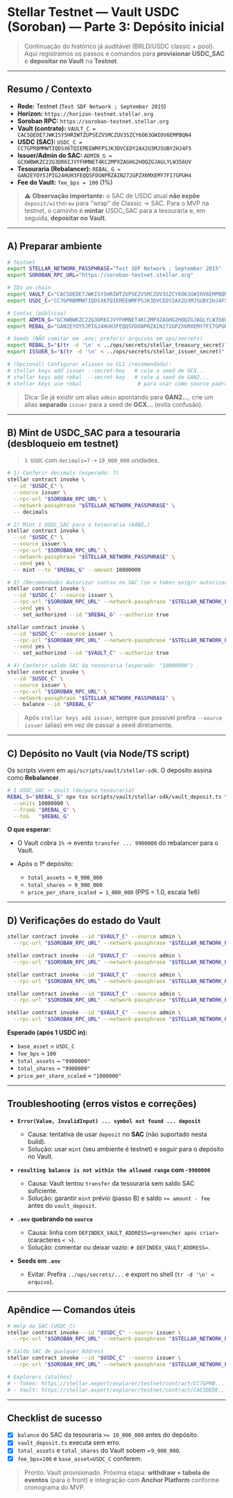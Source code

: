 # Stellar Testnet — Vault USDC (Soroban) — **Parte 3: Depósito inicial**

> Continuação do histórico já auditável (BRLD/USDC classic + pool). Aqui registramos os passos e comandos para **provisionar USDC\_SAC** e **depositar no Vault** na **Testnet**.

---

## Resumo / Contexto

* **Rede:** Testnet (`Test SDF Network ; September 2015`)
* **Horizon:** `https://horizon-testnet.stellar.org`
* **Soroban RPC:** `https://soroban-testnet.stellar.org`
* **Vault (contrato):** `VAULT_C = CACSDEDE7JWKISY5HRIWTZUPSEZVSMCZUV3SZCY6O63GWIOV6EMPBQN4`
* **USDC (SAC):** `USDC_C = CC7GPRBMMWTIQDSX6TQIEMEEWMFPSJK3DVCEDY2AX2U3MJSUBY2HJ4F5`
* **Issuer/Admin do SAC:** `ADMIN_G = GCXWBWKZC22G3DR6IJVYFHMNET4KC2MPXZAGHG2HOQZGJAGLYLW356UV`
* **Tesouraria (Rebalancer):** `REBAL_G = GAN2EYOY5JPIG24HUH3FEQQSFDGNPRZAIN272GPZX6MXEMY7FI7GPUH4`
* **Fee do Vault:** `fee_bps = 100` (1%)

> ⚠️ **Observação importante:** o SAC de USDC atual **não expõe** `deposit/withdraw` para "wrap" de Classic → SAC. Para o MVP na testnet, o caminho é **mintar** USDC\_SAC para a tesouraria e, em seguida, **depositar no Vault**.

---

## A) Preparar ambiente

```bash
# Testnet
export STELLAR_NETWORK_PASSPHRASE="Test SDF Network ; September 2015"
export SOROBAN_RPC_URL="https://soroban-testnet.stellar.org"

# IDs on-chain
export VAULT_C="CACSDEDE7JWKISY5HRIWTZUPSEZVSMCZUV3SZCY6O63GWIOV6EMPBQN4"
export USDC_C="CC7GPRBMMWTIQDSX6TQIEMEEWMFPSJK3DVCEDY2AX2U3MJSUBY2HJ4F5"

# Contas (públicas)
export ADMIN_G="GCXWBWKZC22G3DR6IJVYFHMNET4KC2MPXZAGHG2HOQZGJAGLYLW356UV"  # Issuer/Admin do SAC
export REBAL_G="GAN2EYOY5JPIG24HUH3FEQQSFDGNPRZAIN272GPZX6MXEMY7FI7GPUH4"  # Tesouraria

# Seeds (NÃO comitar em .env; preferir arquivos em ops/secrets)
export REBAL_S="$(tr -d '\n' < ../ops/secrets/stellar_treasury_secret)"  # seed da tesouraria
export ISSUER_S="$(tr -d '\n' < ../ops/secrets/stellar_issuer_secret)"   # seed do issuer GCX...

# (Opcional) Configurar aliases no CLI (recomendado):
# stellar keys add issuer --secret-key   # cole a seed de GCX...
# stellar keys add rebal  --secret-key   # cole a seed de GAN2...
# stellar keys use rebal                  # para usar como source padrão quando necessário
```

> Dica: Se já existir um alias `admin` apontando para **GAN2…**, crie um alias **separado** `issuer` para a seed de **GCX…** (evita confusão).

---

## B) **Mint** de USDC\_SAC para a tesouraria (desbloqueio em testnet)

> `1 USDC` com `decimals=7` ⇢ `10_000_000` unidades.

```bash
# 1) Conferir decimals (esperado: 7)
stellar contract invoke \
  --id "$USDC_C" \
  --source issuer \
  --rpc-url "$SOROBAN_RPC_URL" \
  --network-passphrase "$STELLAR_NETWORK_PASSPHRASE" \
  -- decimals

# 2) Mint 1 USDC_SAC para a tesouraria (GAN2…)
stellar contract invoke \
  --id "$USDC_C" \
  --source issuer \
  --rpc-url "$SOROBAN_RPC_URL" \
  --network-passphrase "$STELLAR_NETWORK_PASSPHRASE" \
  --send yes \
  -- mint --to "$REBAL_G" --amount 10000000

# 3) (Recomendado) Autorizar contas no SAC (se o token exigir autorização)
stellar contract invoke \
  --id "$USDC_C" --source issuer \
  --rpc-url "$SOROBAN_RPC_URL" --network-passphrase "$STELLAR_NETWORK_PASSPHRASE" \
  --send yes \
  -- set_authorized --id "$REBAL_G" --authorize true

stellar contract invoke \
  --id "$USDC_C" --source issuer \
  --rpc-url "$SOROBAN_RPC_URL" --network-passphrase "$STELLAR_NETWORK_PASSPHRASE" \
  --send yes \
  -- set_authorized --id "$VAULT_C" --authorize true

# 4) Conferir saldo SAC da tesouraria (esperado: "10000000")
steller contract invoke \
  --id "$USDC_C" \
  --source issuer \
  --rpc-url "$SOROBAN_RPC_URL" \
  --network-passphrase "$STELLAR_NETWORK_PASSPHRASE" \
  -- balance --id "$REBAL_G"
```

> Após `stellar keys add issuer`, sempre que possível prefira `--source issuer` (alias) em vez de passar a seed diretamente.

---

## C) Depósito no Vault (via Node/TS script)

Os scripts vivem em `api/scripts/vault/stellar-sdk`. O depósito assina como **Rebalancer**.

```bash
# 1 USDC_SAC → Vault (de/para tesouraria)
REBAL_S="$REBAL_S" npx tsx scripts/vault/stellar-sdk/vault_deposit.ts \
  --units 10000000 \
  --fromG "$REBAL_G" \
  --toG   "$REBAL_G"
```

**O que esperar:**

* O Vault cobra `1%` → evento `transfer ... 9900000` do rebalancer para o Vault.
* Após o 1º depósito:

  * `total_assets ≈ 9_900_000`
  * `total_shares ≈ 9_900_000`
  * `price_per_share_scaled = 1_000_000` (PPS = 1.0, escala 1e6)

---

## D) Verificações do estado do Vault

```bash
stellar contract invoke --id "$VAULT_C" --source admin \
  --rpc-url "$SOROBAN_RPC_URL" --network-passphrase "$STELLAR_NETWORK_PASSPHRASE" -- base_asset

stellar contract invoke --id "$VAULT_C" --source admin \
  --rpc-url "$SOROBAN_RPC_URL" --network-passphrase "$STELLAR_NETWORK_PASSPHRASE" -- fee_bps

stellar contract invoke --id "$VAULT_C" --source admin \
  --rpc-url "$SOROBAN_RPC_URL" --network-passphrase "$STELLAR_NETWORK_PASSPHRASE" -- total_assets

stellar contract invoke --id "$VAULT_C" --source admin \
  --rpc-url "$SOROBAN_RPC_URL" --network-passphrase "$STELLAR_NETWORK_PASSPHRASE" -- total_shares

stellar contract invoke --id "$VAULT_C" --source admin \
  --rpc-url "$SOROBAN_RPC_URL" --network-passphrase "$STELLAR_NETWORK_PASSPHRASE" -- price_per_share_scaled
```

**Esperado (após 1 USDC in):**

* `base_asset` = `USDC_C`
* `fee_bps` = `100`
* `total_assets` \~ `"9900000"`
* `total_shares` \~ `"9900000"`
* `price_per_share_scaled` = `"1000000"`

---

## Troubleshooting (erros vistos e correções)

* **`Error(Value, InvalidInput) ... symbol not found ... deposit`**

  * Causa: tentativa de usar `deposit` no **SAC** (não suportado nesta build).
  * Solução: usar `mint` (seu ambiente é testnet) e seguir para o depósito no Vault.

* **`resulting balance is not within the allowed range` com `-9900000`**

  * Causa: Vault tentou `transfer` da tesouraria sem saldo SAC suficiente.
  * Solução: garantir `mint` prévio (passo B) e saldo `>= amount - fee` antes do `vault_deposit`.

* **`.env` quebrando no `source`**

  * Causa: linha com `DEFINDEX_VAULT_ADDRESS=<preencher após criar>` (caracteres `< >`).
  * Solução: comentar ou deixar vazio: `# DEFINDEX_VAULT_ADDRESS=`.

* **Seeds em `.env`**

  * Evitar. Prefira `../ops/secrets/...` e export no shell (`tr -d '\n' < arquivo`).

---

## Apêndice — Comandos úteis

```bash
# Help do SAC (USDC_C)
stellar contract invoke --id "$USDC_C" --source issuer \
  --rpc-url "$SOROBAN_RPC_URL" --network-passphrase "$STELLAR_NETWORK_PASSPHRASE" -- --help

# Saldo SAC de qualquer Address
stellar contract invoke --id "$USDC_C" --source issuer \
  --rpc-url "$SOROBAN_RPC_URL" --network-passphrase "$STELLAR_NETWORK_PASSPHRASE" -- balance --id "$REBAL_G"

# Explorers (atalhos)
# - Token: https://stellar.expert/explorer/testnet/contract/CC7GPRB...
# - Vault: https://stellar.expert/explorer/testnet/contract/CACSDEDE...
```

---

## Checklist de sucesso

* [X] `balance` do SAC da tesouraria `>= 10_000_000` antes do depósito.
* [X] `vault_deposit.ts` executa sem erro.
* [X] `total_assets` e `total_shares` do Vault sobem \~`9_900_000`.
* [X] `fee_bps=100` e `base_asset=USDC_C` conferem.

> Pronto: Vault provisionado. Próxima etapa: **withdraw + tabela de eventos** (para o front) e integração com **Anchor Platform** conforme cronograma do MVP.
